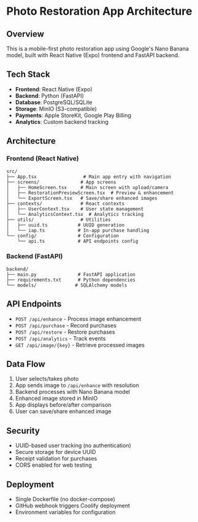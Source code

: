 # Photo Restoration App Architecture

## Overview
This is a mobile-first photo restoration app using Google's Nano Banana model, built with React Native (Expo) frontend and FastAPI backend.

## Tech Stack
- **Frontend**: React Native (Expo)
- **Backend**: Python (FastAPI)
- **Database**: PostgreSQL/SQLite
- **Storage**: MinIO (S3-compatible)
- **Payments**: Apple StoreKit, Google Play Billing
- **Analytics**: Custom backend tracking

## Architecture

### Frontend (React Native)
```
src/
├── App.tsx                 # Main app entry with navigation
├── screens/               # App screens
│   ├── HomeScreen.tsx     # Main screen with upload/camera
│   ├── RestorationPreviewScreen.tsx  # Preview & enhancement
│   └── ExportScreen.tsx   # Save/share enhanced images
├── contexts/              # React contexts
│   ├── UserContext.tsx    # User state management
│   └── AnalyticsContext.tsx  # Analytics tracking
├── utils/                 # Utilities
│   ├── uuid.ts           # UUID generation
│   └── iap.ts            # In-app purchase handling
└── config/               # Configuration
    └── api.ts            # API endpoints config
```

### Backend (FastAPI)
```
backend/
├── main.py               # FastAPI application
├── requirements.txt      # Python dependencies
└── models/              # SQLAlchemy models
```

## API Endpoints
- `POST /api/enhance` - Process image enhancement
- `POST /api/purchase` - Record purchases
- `POST /api/restore` - Restore purchases
- `POST /api/analytics` - Track events
- `GET /api/image/{key}` - Retrieve processed images

## Data Flow
1. User selects/takes photo
2. App sends image to `/api/enhance` with resolution
3. Backend processes with Nano Banana model
4. Enhanced image stored in MinIO
5. App displays before/after comparison
6. User can save/share enhanced image

## Security
- UUID-based user tracking (no authentication)
- Secure storage for device UUID
- Receipt validation for purchases
- CORS enabled for web testing

## Deployment
- Single Dockerfile (no docker-compose)
- GitHub webhook triggers Coolify deployment
- Environment variables for configuration